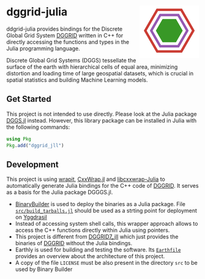 # dggrid-julia <img src="logo.drawio.svg" align="right" height="138" />

ddgrid-julia provides bindings for the Discrete Global Grid System [DGGRID](https://github.com/sahrk/DGGRID) written in C++ for directly accessing the functions and types in the Julia programming language.

Discrete Global Grid Systems (DGGS) tessellate the surface of the earth with hierarchical cells of equal area, minimizing distortion and loading time of large geospatial datasets, which is crucial in spatial statistics and building Machine Learning models.

## Get Started

This project is not intended to use directly.
Please look at the Julia package [DGGS.jl](https://github.com/danlooo/DGGS.jl) instead.
However, this library package can be installed in Julia with the following commands:

```Julia
using Pkg
Pkg.add("dggrid_jll")
```

## Development

This project is using [wrapit](https://github.com/grasph/wrapit), [CxxWrap.jl](https://github.com/JuliaInterop/CxxWrap.jl) and [libcxxwrap-Julia](https://github.com/JuliaInterop/libcxxwrap-Julia) to automatically generate Julia bindings for the C++ code of [DGGRID](https://github.com/sahrk/DGGRID).
It serves as a basis for the Julia package DGGGS.jl.

- [BinaryBuilder](https://github.com/JuliaPackaging/BinaryBuilder.jl) is used to deploy the binaries as a Julia package.
File [`src/build_tarballs.jl`](src/build_tarballs.jl) should be used as a strting point for deployment on [Yggdrasil](https://github.com/JuliaPackaging/Yggdrasil)
- Instead of accessing system shell calls, this wrapper approach allows to access the C++ functions directly within Julia using pointers.
- This project is different from [DGGRID7_jll](https://github.com/JuliaBinaryWrappers/DGGRID7_jll.jl) which just provides the binaries of [DGGRID](https://github.com/sahrk/DGGRID) without the Julia bindings.
- Earthly is used for building and testing the software.
Its [`Earthfile`](Earthfile) provides an overview about the architecture of this project.
- A copy of the file `LICENSE` must be also present in the directory `src` to be used by Binary Builder